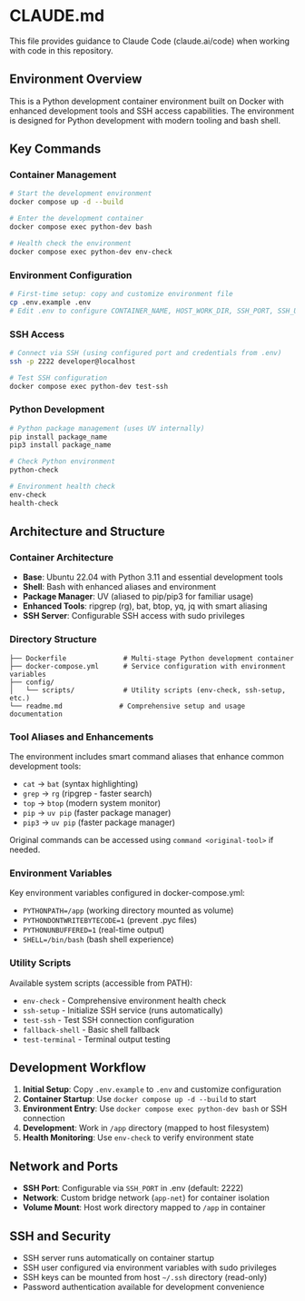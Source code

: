 # CLAUDE.md

This file provides guidance to Claude Code (claude.ai/code) when working with code in this repository.

## Environment Overview

This is a Python development container environment built on Docker with enhanced development tools and SSH access capabilities. The environment is designed for Python development with modern tooling and bash shell.

## Key Commands

### Container Management
```bash
# Start the development environment
docker compose up -d --build

# Enter the development container
docker compose exec python-dev bash

# Health check the environment
docker compose exec python-dev env-check
```

### Environment Configuration
```bash
# First-time setup: copy and customize environment file
cp .env.example .env
# Edit .env to configure CONTAINER_NAME, HOST_WORK_DIR, SSH_PORT, SSH_USER, SSH_PASSWORD

```

### SSH Access
```bash
# Connect via SSH (using configured port and credentials from .env)
ssh -p 2222 developer@localhost

# Test SSH configuration
docker compose exec python-dev test-ssh
```

### Python Development
```bash
# Python package management (uses UV internally)
pip install package_name
pip3 install package_name

# Check Python environment
python-check

# Environment health check
env-check
health-check
```

## Architecture and Structure

### Container Architecture
- **Base**: Ubuntu 22.04 with Python 3.11 and essential development tools
- **Shell**: Bash with enhanced aliases and environment
- **Package Manager**: UV (aliased to pip/pip3 for familiar usage)
- **Enhanced Tools**: ripgrep (rg), bat, btop, yq, jq with smart aliasing
- **SSH Server**: Configurable SSH access with sudo privileges

### Directory Structure
```
├── Dockerfile              # Multi-stage Python development container
├── docker-compose.yml      # Service configuration with environment variables
├── config/
│   └── scripts/            # Utility scripts (env-check, ssh-setup, etc.)
└── readme.md              # Comprehensive setup and usage documentation
```

### Tool Aliases and Enhancements
The environment includes smart command aliases that enhance common development tools:
- `cat` → `bat` (syntax highlighting)
- `grep` → `rg` (ripgrep - faster search)
- `top` → `btop` (modern system monitor)  
- `pip` → `uv pip` (faster package manager)
- `pip3` → `uv pip` (faster package manager)

Original commands can be accessed using `command <original-tool>` if needed.

### Environment Variables
Key environment variables configured in docker-compose.yml:
- `PYTHONPATH=/app` (working directory mounted as volume)
- `PYTHONDONTWRITEBYTECODE=1` (prevent .pyc files)
- `PYTHONUNBUFFERED=1` (real-time output)
- `SHELL=/bin/bash` (bash shell experience)

### Utility Scripts
Available system scripts (accessible from PATH):
- `env-check` - Comprehensive environment health check
- `ssh-setup` - Initialize SSH service (runs automatically)
- `test-ssh` - Test SSH connection configuration
- `fallback-shell` - Basic shell fallback
- `test-terminal` - Terminal output testing

## Development Workflow

1. **Initial Setup**: Copy `.env.example` to `.env` and customize configuration
2. **Container Startup**: Use `docker compose up -d --build` to start
3. **Environment Entry**: Use `docker compose exec python-dev bash` or SSH connection
4. **Development**: Work in `/app` directory (mapped to host filesystem)
5. **Health Monitoring**: Use `env-check` to verify environment state

## Network and Ports

- **SSH Port**: Configurable via `SSH_PORT` in .env (default: 2222)
- **Network**: Custom bridge network (`app-net`) for container isolation
- **Volume Mount**: Host work directory mapped to `/app` in container

## SSH and Security

- SSH server runs automatically on container startup
- SSH user configured via environment variables with sudo privileges  
- SSH keys can be mounted from host `~/.ssh` directory (read-only)
- Password authentication available for development convenience